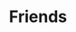 ---
layout: friends
title: "Friends"
_build:
  list: never
friends:
  - name: "HippoScrewdriver"
    avatar: "https://hipposcrewdriver.com/public/images/avatar.png"
    url: "https://hipposcrewdriver.com/public/"
  - name: "Nyaacinth"
    avatar: "https://nyaacinth.moe/avatar_hu839f0532313c814210ea418f7f696c85_21929_300x0_resize_q75_box.jpg"
    url: "https://nyaacinth.moe/"
  - name: "Chariri"
    avatar: "https://avatars.githubusercontent.com/u/6622592?v=4"
    url: "https://chariri.moe/"
---